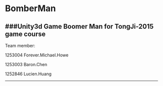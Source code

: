 # BomberMan
###Unity3d Game Boomer Man for TongJi-2015 game course 
----

Team member:

1253004 Forever.Michael.Howe 

1253003 Baron.Chen

1252846 Lucien.Huang

----
